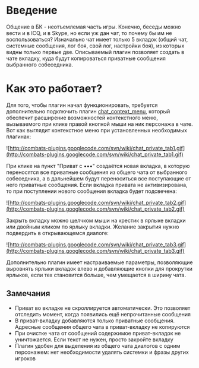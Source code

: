 # Введение #

Общение в БК - неотъемлемая часть игры. Конечно, беседы можно вести и в ICQ, и в Skype, но если уж дан чат, то почему бы им не воспользоваться? Изначально чат имеет только 5 вкладок (общий чат, системные сообщения, лог боя, свой лог, настройки боя), из которых видны только первые две. Описываемый плагин позволяет создать в чате вкладку, куда будут копироваться приватные сообщения выбранного собеседника.

# Как это работает? #

Для того, чтобы плагин начал функционировать, требуется дополнительно подключить плагин [chat\_context\_menu](chat_context_menu.md), который обеспечит расширение возможностей контекстного меню, вызываемого при клике правой кнопкой мыши на ник персонажа в чате. Вот как выглядит контекстное меню при установленных необходимых плагинах:

![http://combats-plugins.googlecode.com/svn/wiki/chat_private_tab1.gif](http://combats-plugins.googlecode.com/svn/wiki/chat_private_tab1.gif)

При клике на пункт "Приват с •••" создаётся новая вкладка, в которую переносятся все приватные сообщения из общего чата от выбранного собеседника, а в дальнейшем будут переноситься все поступающие от него приватные сообщения. Если вкладка привата не активизирована, то при поступлении нового сообщения вкладка будет подсвечена:

![http://combats-plugins.googlecode.com/svn/wiki/chat_private_tab2.gif](http://combats-plugins.googlecode.com/svn/wiki/chat_private_tab2.gif)

Закрыть вкладку можно щелчком мыши на крестик в ярлыке вкладки или двойным кликом по ярлыку вкладки. Желание закрытия нужно подвердить в открывающемся диалоге:

![http://combats-plugins.googlecode.com/svn/wiki/chat_private_tab3.gif](http://combats-plugins.googlecode.com/svn/wiki/chat_private_tab3.gif)

Дополнительно плагин имеет настраиваемые параметры, позволяющие выровнять ярлыки вкладок влево и добавляющие кнопки для прокрутки ярлыков, если тех становится больше, чем умещается в ширину чата.

## Замечания ##

  * Приват во вкладке не скроллируется автоматически. Это позволяет отследить момент, когда появились ещё непрочитанные сообщения
  * В приват-вкладку добавляются только приватные сообщения. Адресные сообщения общего чата в приват-вкладку не копируются
  * При очистке чата от сообщений содержимое приват-вкладок не уничтожается. Если текст не нужен, просто закройте вкладку
  * Плагин удобен для выделения из общего чата диалогов с одним персонажем: нет необходимости удалять системки и фразы других игроков